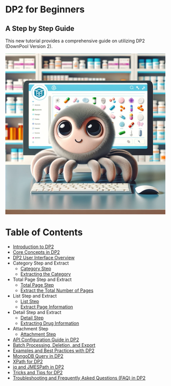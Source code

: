 # DP2 for Beginners
## A Step by Step Guide

This new tutorial provides a comprehensive guide on utilizing DP2 (DownPool Version 2).

<img src="image/image2.png" alt="DP2 LOGO" width="500" style="display: block;">


# Table of Contents

- [Introduction to DP2](Introduction%20to%20DP2.md)
- [Core Concepts in DP2](Core%20Concepts%20in%20DP2.md)
- [DP2 User Interface Overview](DP2%20User%20Interface%20Overview.md)
- Category Step and Extract
  - [Category Step](Study：catogery_step.md)
  - [Extracting the Category](Extracting%20the%20Category%20in%20'category_step'.md)
- Total Page Step and Extract
  - [Total Page Step](Study：totalpage_step.md)
  - [Extract the Total Number of Pages](Extract%20the%20Total%20Number%20of%20Pages%20in%20%60totalpage_step%60.md)
- List Step and Extract
  - [List Step](Study：list_step.md)
  - [Extract Page Information](Extract%20Page%20Information%20in%20the%20list_step%20.md)
- Detail Step and Extract
  - [Detail Step](Study：detail_step.md)
  - [Extracting Drug Information](Extracting%20Drug%20Information%20in%20'detail_step'.md)
- Attachment Step
  - [Attachment Step](Study：%20attachment_step.md)
- [API Configuration Guide in DP2](API%20Configuration%20Guide%20in%20DP2.md)
- [Batch Processing, Deletion, and Export](Batch%20Processing%2C%20Deletion%2C%20and%20Export%20.md)
- [Examples and Best Practices with DP2](Examples%20and%20Best%20Practices%20with%20DP2.md)
- [MongoDB Query in DP2](MongoDB%20Query%20%20in%20DP2.md)
- [XPath for DP2](XPath%20for%20DP2.md)
- [jq and JMESPath in DP2](jq%20and%20JMESPath%20in%20DP2.md)
- [Tricks and Tips for DP2](Tricks%20and%20Tips%20for%20DP2.md)
- [Troubleshooting and Frequently Asked Questions (FAQ) in DP2](Troubleshooting%20and%20Frequently%20Asked%20Questions%20(FAQ)%20in%20DP2.md)

